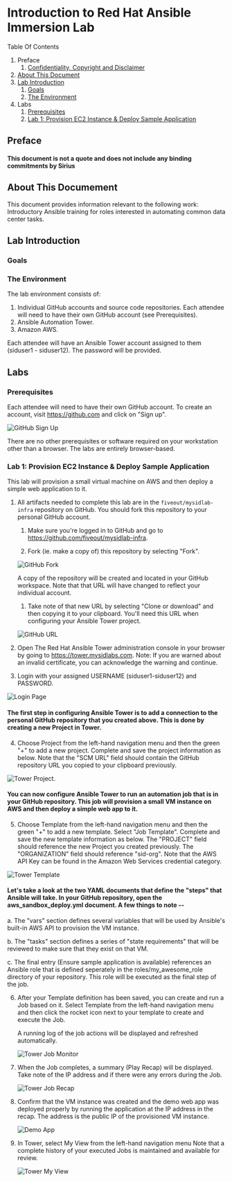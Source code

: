 # Introduction to Red Hat Ansible Immersion Lab

Table Of Contents
1. Preface
    1. [Confidentiality, Copyright and Disclaimer](#confid)
1. [About This Document](#aboutdoc)
1. [Lab Introduction](#lab-intro)
    1. [Goals](#lab-goals)
    1. [The Environment](#lab-env)
1. Labs
    1. [Prerequisites](#lab-pre)
    1. [Lab 1: Provision EC2 Instance & Deploy Sample Application](#lab-1)

## Preface

#### This document is not a quote and does not include any binding commitments by Sirius

## <a name="aboutdoc">About This Documement</a>

This document provides information relevant to the following work:
Introductory Ansible training for roles interested in automating common data center tasks.

## <a name="lab-intro">Lab Introduction</a>

### <a name="lab-goals">Goals</a>

### <a name="lab-env">The Environment</a>

The lab environment consists of:
1.  Individual GitHub accounts and source code repositories.  Each attendee will need to have their own GitHub account (see Prerequisites).
2.  Ansible Automation Tower.
3.  Amazon AWS.

Each attendee will have an Ansible Tower account assigned to them (siduser1 - siduser12).  The password will be provided.

## Labs

### <a name="lab-pre">Prerequisites</a>

Each attendee will need to have their own GitHub account.  To create an account, visit https://github.com and click on "Sign up".

![GitHub Sign Up](images/github.png)

There are no other prerequisites or software required on your workstation other than a browser.  The labs are entirely browser-based.

### <a name="lab-1">Lab 1: Provision EC2 Instance & Deploy Sample Application</a>

This lab will provision a small virtual machine on AWS and then deploy a simple web application to it.

1. All artifacts needed to complete this lab are in the `fiveout/mysidlab-infra` repository on GitHub.  You should fork this repository to your personal GitHub account.
    1.  Make sure you're logged in to GitHub and go to https://github.com/fiveout/mysidlab-infra.

    1.  Fork (ie. make a copy of) this repository by selecting "Fork".

    ![GitHub Fork](images/github-fork.png)

    A copy of the repository will be created and located in your GitHub workspace.  Note that that URL will have changed to reflect your individual account.

    1. Take note of that new URL by selecting "Clone or download" and then copying it to your clipboard.  You'll need this URL when configuring your Ansible Tower project.  

    ![GitHub URL](images/github-url.png)

1. Open The Red Hat Ansible Tower administration console in your browser by going to https://tower.mysidlabs.com.  Note: If you are warned about an invalid certificate, you can acknowledge the warning and continue.

1. Login with your assigned USERNAME (siduser1-siduser12) and PASSWORD.

![Login Page](images/login.png)

#### The first step in configuring Ansible Tower is to add a connection to the personal GitHub repository that you created above.  This is done by creating a new Project in Tower.

4.  Choose Project from the left-hand navigation menu and then the green "+" to add a new project.  Complete and save the  project information as below.  Note that the "SCM URL" field should contain the GitHub repository URL you copied to your clipboard previously.

![Tower Project.](images/tower-create-project.png)

#### You can now configure Ansible Tower to run an automation job that is in your GitHub repository.  This job will provision a small VM instance on AWS and then deploy a simple web app to it.

5.  Choose Template from the left-hand navigation menu and then the green "+" to add a new template. Select "Job Template".  Complete and save the new template information as below.  The "PROJECT" field should reference the new Project you created previously. The "ORGANIZATION" field should reference "sid-org". Note that the AWS API Key can be found in the Amazon Web Services credential category.

![Tower Template](images/tower-create-template.png)

#### Let's take a look at the two YAML documents that define the "steps" that Ansible will take.  In your GitHub repository, open the aws_sandbox_deploy.yml document.  A few things to note --

a. The "vars" section defines several variables that will be used by Ansible's built-in AWS API to provision the VM instance.

b. The "tasks" section defines a series of "state requirements" that will be reviewed to make sure that they exist on that VM.

c. The final entry (Ensure sample application is available) references an Ansible role that is defined seperately in the roles/my_awesome_role directory of your repository.  This role will be executed as the final step of the job.

6. After your Template definition has been saved, you can create and run a Job based on it.  Select Template from the left-hand navigation menu and then click the rocket icon next to your template to create and execute the Job.

    A running log of the job actions will be displayed and refreshed automatically.

    ![Tower Job Monitor](images/tower-job-monitor.png)

7. When the Job completes, a summary (Play Recap) will be displayed.  Take note of the IP address and if there were any errors during the Job.

    ![Tower Job Recap](images/tower-job-recap.png)

8. Confirm that the VM instance was created and the demo web app was deployed properly by running the application at the IP address in the recap.  The address is the public IP of the provisioned VM instance.

    ![Demo App](images/demoapp.png)

9. In Tower, select My View from the left-hand navigation menu  Note that a complete history of your executed Jobs is maintained and available for review.
    
    ![Tower My View](images/tower-my-view.png)
